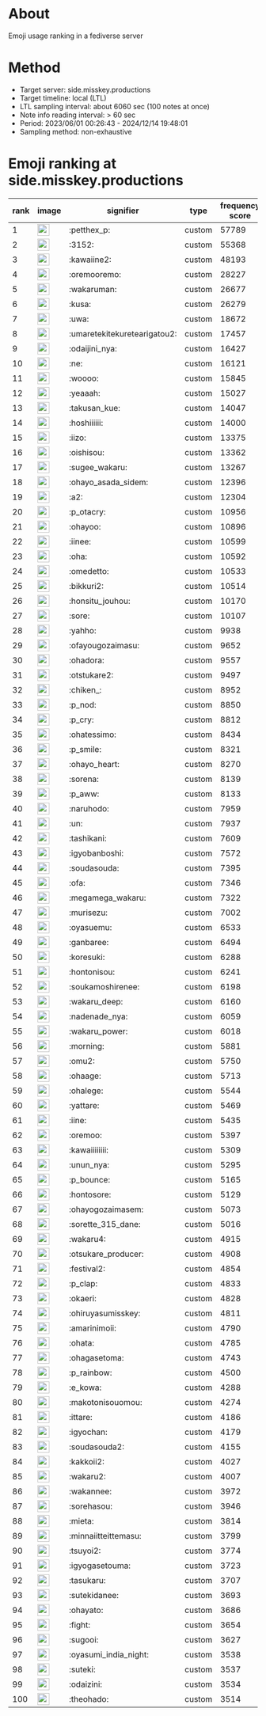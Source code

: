 # About
Emoji usage ranking in a fediverse server

# Method
- Target server: side.misskey.productions
- Target timeline: local (LTL)
- LTL sampling interval: about 6060 sec (100 notes at once)
- Note info reading interval: > 60 sec
- Period: 2023/06/01 00:26:43 - 2024/12/14 19:48:01 
- Sampling method: non-exhaustive

# Emoji ranking at side.misskey.productions

|rank|image|signifier|type|frequency score|
|----|----|----|----|----|
|1|<img height="24" src="https://side.misskey.productions/emoji/petthex_p.webp">|:petthex_p:|custom|57789|
|2|<img height="24" src="https://side.misskey.productions/emoji/3152.webp">|:3152:|custom|55368|
|3|<img height="24" src="https://side.misskey.productions/emoji/kawaiine2.webp">|:kawaiine2:|custom|48193|
|4|<img height="24" src="https://side.misskey.productions/emoji/oremooremo.webp">|:oremooremo:|custom|28227|
|5|<img height="24" src="https://side.misskey.productions/emoji/wakaruman.webp">|:wakaruman:|custom|26677|
|6|<img height="24" src="https://side.misskey.productions/emoji/kusa.webp">|:kusa:|custom|26279|
|7|<img height="24" src="https://side.misskey.productions/emoji/uwa.webp">|:uwa:|custom|18672|
|8|<img height="24" src="https://side.misskey.productions/emoji/umaretekitekuretearigatou2.webp">|:umaretekitekuretearigatou2:|custom|17457|
|9|<img height="24" src="https://side.misskey.productions/emoji/odaijini_nya.webp">|:odaijini_nya:|custom|16427|
|10|<img height="24" src="https://side.misskey.productions/emoji/ne.webp">|:ne:|custom|16121|
|11|<img height="24" src="https://side.misskey.productions/emoji/woooo.webp">|:woooo:|custom|15845|
|12|<img height="24" src="https://side.misskey.productions/emoji/yeaaah.webp">|:yeaaah:|custom|15027|
|13|<img height="24" src="https://side.misskey.productions/emoji/takusan_kue.webp">|:takusan_kue:|custom|14047|
|14|<img height="24" src="https://side.misskey.productions/emoji/hoshiiiiii.webp">|:hoshiiiiii:|custom|14000|
|15|<img height="24" src="https://side.misskey.productions/emoji/iizo.webp">|:iizo:|custom|13375|
|16|<img height="24" src="https://side.misskey.productions/emoji/oishisou.webp">|:oishisou:|custom|13362|
|17|<img height="24" src="https://side.misskey.productions/emoji/sugee_wakaru.webp">|:sugee_wakaru:|custom|13267|
|18|<img height="24" src="https://side.misskey.productions/emoji/ohayo_asada_sidem.webp">|:ohayo_asada_sidem:|custom|12396|
|19|<img height="24" src="https://side.misskey.productions/emoji/a2.webp">|:a2:|custom|12304|
|20|<img height="24" src="https://side.misskey.productions/emoji/p_otacry.webp">|:p_otacry:|custom|10956|
|21|<img height="24" src="https://side.misskey.productions/emoji/ohayoo.webp">|:ohayoo:|custom|10896|
|22|<img height="24" src="https://side.misskey.productions/emoji/iinee.webp">|:iinee:|custom|10599|
|23|<img height="24" src="https://side.misskey.productions/emoji/oha.webp">|:oha:|custom|10592|
|24|<img height="24" src="https://side.misskey.productions/emoji/omedetto.webp">|:omedetto:|custom|10533|
|25|<img height="24" src="https://side.misskey.productions/emoji/bikkuri2.webp">|:bikkuri2:|custom|10514|
|26|<img height="24" src="https://side.misskey.productions/emoji/honsitu_jouhou.webp">|:honsitu_jouhou:|custom|10170|
|27|<img height="24" src="https://side.misskey.productions/emoji/sore.webp">|:sore:|custom|10107|
|28|<img height="24" src="https://side.misskey.productions/emoji/yahho.webp">|:yahho:|custom|9938|
|29|<img height="24" src="https://side.misskey.productions/emoji/ofayougozaimasu.webp">|:ofayougozaimasu:|custom|9652|
|30|<img height="24" src="https://side.misskey.productions/emoji/ohadora.webp">|:ohadora:|custom|9557|
|31|<img height="24" src="https://side.misskey.productions/emoji/otstukare2.webp">|:otstukare2:|custom|9497|
|32|<img height="24" src="https://side.misskey.productions/emoji/chiken_.webp">|:chiken_:|custom|8952|
|33|<img height="24" src="https://side.misskey.productions/emoji/p_nod.webp">|:p_nod:|custom|8850|
|34|<img height="24" src="https://side.misskey.productions/emoji/p_cry.webp">|:p_cry:|custom|8812|
|35|<img height="24" src="https://side.misskey.productions/emoji/ohatessimo.webp">|:ohatessimo:|custom|8434|
|36|<img height="24" src="https://side.misskey.productions/emoji/p_smile.webp">|:p_smile:|custom|8321|
|37|<img height="24" src="https://side.misskey.productions/emoji/ohayo_heart.webp">|:ohayo_heart:|custom|8270|
|38|<img height="24" src="https://side.misskey.productions/emoji/sorena.webp">|:sorena:|custom|8139|
|39|<img height="24" src="https://side.misskey.productions/emoji/p_aww.webp">|:p_aww:|custom|8133|
|40|<img height="24" src="https://side.misskey.productions/emoji/naruhodo.webp">|:naruhodo:|custom|7959|
|41|<img height="24" src="https://side.misskey.productions/emoji/un.webp">|:un:|custom|7937|
|42|<img height="24" src="https://side.misskey.productions/emoji/tashikani.webp">|:tashikani:|custom|7609|
|43|<img height="24" src="https://side.misskey.productions/emoji/igyobanboshi.webp">|:igyobanboshi:|custom|7572|
|44|<img height="24" src="https://side.misskey.productions/emoji/soudasouda.webp">|:soudasouda:|custom|7395|
|45|<img height="24" src="https://side.misskey.productions/emoji/ofa.webp">|:ofa:|custom|7346|
|46|<img height="24" src="https://side.misskey.productions/emoji/megamega_wakaru.webp">|:megamega_wakaru:|custom|7322|
|47|<img height="24" src="https://side.misskey.productions/emoji/murisezu.webp">|:murisezu:|custom|7002|
|48|<img height="24" src="https://side.misskey.productions/emoji/oyasuemu.webp">|:oyasuemu:|custom|6533|
|49|<img height="24" src="https://side.misskey.productions/emoji/ganbaree.webp">|:ganbaree:|custom|6494|
|50|<img height="24" src="https://side.misskey.productions/emoji/koresuki.webp">|:koresuki:|custom|6288|
|51|<img height="24" src="https://side.misskey.productions/emoji/hontonisou.webp">|:hontonisou:|custom|6241|
|52|<img height="24" src="https://side.misskey.productions/emoji/soukamoshirenee.webp">|:soukamoshirenee:|custom|6198|
|53|<img height="24" src="https://side.misskey.productions/emoji/wakaru_deep.webp">|:wakaru_deep:|custom|6160|
|54|<img height="24" src="https://side.misskey.productions/emoji/nadenade_nya.webp">|:nadenade_nya:|custom|6059|
|55|<img height="24" src="https://side.misskey.productions/emoji/wakaru_power.webp">|:wakaru_power:|custom|6018|
|56|<img height="24" src="https://side.misskey.productions/emoji/morning.webp">|:morning:|custom|5881|
|57|<img height="24" src="https://side.misskey.productions/emoji/omu2.webp">|:omu2:|custom|5750|
|58|<img height="24" src="https://side.misskey.productions/emoji/ohaage.webp">|:ohaage:|custom|5713|
|59|<img height="24" src="https://side.misskey.productions/emoji/ohalege.webp">|:ohalege:|custom|5544|
|60|<img height="24" src="https://side.misskey.productions/emoji/yattare.webp">|:yattare:|custom|5469|
|61|<img height="24" src="https://side.misskey.productions/emoji/iine.webp">|:iine:|custom|5435|
|62|<img height="24" src="https://side.misskey.productions/emoji/oremoo.webp">|:oremoo:|custom|5397|
|63|<img height="24" src="https://side.misskey.productions/emoji/kawaiiiiiiii.webp">|:kawaiiiiiiii:|custom|5309|
|64|<img height="24" src="https://side.misskey.productions/emoji/unun_nya.webp">|:unun_nya:|custom|5295|
|65|<img height="24" src="https://side.misskey.productions/emoji/p_bounce.webp">|:p_bounce:|custom|5165|
|66|<img height="24" src="https://side.misskey.productions/emoji/hontosore.webp">|:hontosore:|custom|5129|
|67|<img height="24" src="https://side.misskey.productions/emoji/ohayogozaimasem.webp">|:ohayogozaimasem:|custom|5073|
|68|<img height="24" src="https://side.misskey.productions/emoji/sorette_315_dane.webp">|:sorette_315_dane:|custom|5016|
|69|<img height="24" src="https://side.misskey.productions/emoji/wakaru4.webp">|:wakaru4:|custom|4915|
|70|<img height="24" src="https://side.misskey.productions/emoji/otsukare_producer.webp">|:otsukare_producer:|custom|4908|
|71|<img height="24" src="https://side.misskey.productions/emoji/festival2.webp">|:festival2:|custom|4854|
|72|<img height="24" src="https://side.misskey.productions/emoji/p_clap.webp">|:p_clap:|custom|4833|
|73|<img height="24" src="https://side.misskey.productions/emoji/okaeri.webp">|:okaeri:|custom|4828|
|74|<img height="24" src="https://side.misskey.productions/emoji/ohiruyasumisskey.webp">|:ohiruyasumisskey:|custom|4811|
|75|<img height="24" src="https://side.misskey.productions/emoji/amarinimoii.webp">|:amarinimoii:|custom|4790|
|76|<img height="24" src="https://side.misskey.productions/emoji/ohata.webp">|:ohata:|custom|4785|
|77|<img height="24" src="https://side.misskey.productions/emoji/ohagasetoma.webp">|:ohagasetoma:|custom|4743|
|78|<img height="24" src="https://side.misskey.productions/emoji/p_rainbow.webp">|:p_rainbow:|custom|4500|
|79|<img height="24" src="https://side.misskey.productions/emoji/e_kowa.webp">|:e_kowa:|custom|4288|
|80|<img height="24" src="https://side.misskey.productions/emoji/makotonisouomou.webp">|:makotonisouomou:|custom|4274|
|81|<img height="24" src="https://side.misskey.productions/emoji/ittare.webp">|:ittare:|custom|4186|
|82|<img height="24" src="https://side.misskey.productions/emoji/igyochan.webp">|:igyochan:|custom|4179|
|83|<img height="24" src="https://side.misskey.productions/emoji/soudasouda2.webp">|:soudasouda2:|custom|4155|
|84|<img height="24" src="https://side.misskey.productions/emoji/kakkoii2.webp">|:kakkoii2:|custom|4027|
|85|<img height="24" src="https://side.misskey.productions/emoji/wakaru2.webp">|:wakaru2:|custom|4007|
|86|<img height="24" src="https://side.misskey.productions/emoji/wakannee.webp">|:wakannee:|custom|3972|
|87|<img height="24" src="https://side.misskey.productions/emoji/sorehasou.webp">|:sorehasou:|custom|3946|
|88|<img height="24" src="https://side.misskey.productions/emoji/mieta.webp">|:mieta:|custom|3814|
|89|<img height="24" src="https://side.misskey.productions/emoji/minnaiitteittemasu.webp">|:minnaiitteittemasu:|custom|3799|
|90|<img height="24" src="https://side.misskey.productions/emoji/tsuyoi2.webp">|:tsuyoi2:|custom|3774|
|91|<img height="24" src="https://side.misskey.productions/emoji/igyogasetouma.webp">|:igyogasetouma:|custom|3723|
|92|<img height="24" src="https://side.misskey.productions/emoji/tasukaru.webp">|:tasukaru:|custom|3707|
|93|<img height="24" src="https://side.misskey.productions/emoji/sutekidanee.webp">|:sutekidanee:|custom|3693|
|94|<img height="24" src="https://side.misskey.productions/emoji/ohayato.webp">|:ohayato:|custom|3686|
|95|<img height="24" src="https://side.misskey.productions/emoji/fight.webp">|:fight:|custom|3654|
|96|<img height="24" src="https://side.misskey.productions/emoji/sugooi.webp">|:sugooi:|custom|3627|
|97|<img height="24" src="https://side.misskey.productions/emoji/oyasumi_india_night.webp">|:oyasumi_india_night:|custom|3538|
|98|<img height="24" src="https://side.misskey.productions/emoji/suteki.webp">|:suteki:|custom|3537|
|99|<img height="24" src="https://side.misskey.productions/emoji/odaizini.webp">|:odaizini:|custom|3534|
|100|<img height="24" src="https://side.misskey.productions/emoji/theohado.webp">|:theohado:|custom|3514|

